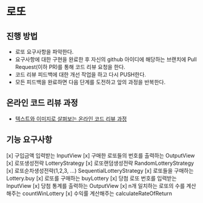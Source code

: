 # 로또
## 진행 방법
* 로또 요구사항을 파악한다.
* 요구사항에 대한 구현을 완료한 후 자신의 github 아이디에 해당하는 브랜치에 Pull Request(이하 PR)를 통해 코드 리뷰 요청을 한다.
* 코드 리뷰 피드백에 대한 개선 작업을 하고 다시 PUSH한다.
* 모든 피드백을 완료하면 다음 단계를 도전하고 앞의 과정을 반복한다.

## 온라인 코드 리뷰 과정
* [텍스트와 이미지로 살펴보는 온라인 코드 리뷰 과정](https://github.com/next-step/nextstep-docs/tree/master/codereview)

## 기능 요구사항
[x] 구입금액 입력받는 InputView
[x] 구매한 로또들의 번호를 출력하는 OutputView
  [x] 로또생성전략 LotteryStrategy
    [x] 로또랜덤생성전략 RandomLotteryStrategy
    [x] 로또순차생성전략(1,2,3, ...) SequentialLotteryStrategy
  [x] 로또들을 구매하는 Lottery.buy
    [x] 로또를 구매하는 buyLottery
[x] 당첨 로또 번호를 입력받는 InputView
[x] 당첨 통계를 출력하는 OutputView
  [x] n개 일치하는 로또의 수를 계산해주는 countWinLottery
  [x] 수익률 계산해주는 calculateRateOfReturn
